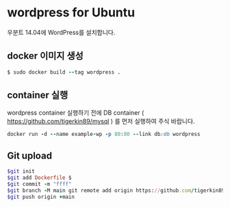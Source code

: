 # wordpress for Ubuntu
우분트 14.04에 WordPress를 설치합니다.

## docker 이미지 생성
```ruby
$ sudo docker build --tag wordpress .
```
## container 실행
wordpress container 실행하기 전에 DB container ( https://github.com/tigerkin89/mysql ) 를 먼저
실행하여 주식 바랍니다.

```ruby
docker run -d --name example-wp -p 80:80 --link db:db wordpress
```

## Git upload
```ruby
$git init 
$git add Dockerfile $
$git commit -m "ffff" 
$git branch -M main git remote add origin https://github.com/tigerkin89/wordpress 
$git push origin +main
```

